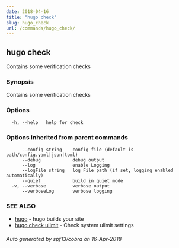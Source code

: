 ```yaml
---
date: 2018-04-16
title: "hugo check"
slug: hugo_check
url: /commands/hugo_check/
---
```

## hugo check

Contains some verification checks

### Synopsis

Contains some verification checks

### Options

```
  -h, --help   help for check
```

### Options inherited from parent commands

```
      --config string    config file (default is path/config.yaml|json|toml)
      --debug            debug output
      --log              enable Logging
      --logFile string   log File path (if set, logging enabled automatically)
      --quiet            build in quiet mode
  -v, --verbose          verbose output
      --verboseLog       verbose logging
```

### SEE ALSO

* [hugo](/commands/hugo/)	 - hugo builds your site
* [hugo check ulimit](/commands/hugo_check_ulimit/)	 - Check system ulimit settings

###### Auto generated by spf13/cobra on 16-Apr-2018
